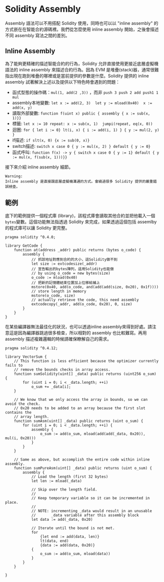 # Solidity Assembly 

Assembly 語法可以不用搭配 Solidity 使用，同時也可以以 "inline assembly" 的方式嵌在在智能合約源碼裡。我們從怎麼使用 inline assembly 開始，之後會描述不同 assembly 寫法之間的差別。

## Inline Assembly
為了能夠更精確的描述智能合約的行為，Solidity 允許直接使用更接近底層虛擬機語法的 inline assembly 來描述合約行為。因為 EVM 是堆疊(stack)器，通常很難指出現在跑到堆疊的哪裡或是當前提供的參數是什麼。Solidity 提供的 inline assembly 試著解決上述以及提供以下特色時會遇到的問題：

- 函式型態的操作碼：```mul(1, add(2 ,3))``` ，而非 ```push 3 push 2 add push1 1 mul```
- assembly本地變數: ```let x := add(2, 3)  let y := mload(0x40)  x := add(x, y)```
- 讀取外部變數: ```function f(uint x) public { assembly { x := sub(x, 1)}}```
- 標籤: ```let x := 10 repeat: x := sub(x, 1)  jumpi(repeat, eq(x, 0))```
- 迴圈: ```for { let i := 0} lt(i, x) { i := add(i, 1) } { y := mul(2, y) }```
- if描述: ```if slt(x, 0) {x := sub(0, x)}```
- switch描述: ```switch x case 0 { y := mul(x, 2) } default { y := 0}```
- 函式呼叫: ```function f(x) -> y { switch x case 0 { y := 1} default { y := mul(x, f(sub(x, 1)))}}```

接下來介紹 inline assembly 細節。

```
Warning: 
Inline assembly 是直接跟底層虛擬機溝通的方式。會繞過很多 Solidity 提供的嚴重錯誤檢查。 
```

## 範例

底下的範例提供一個程式庫 (library)，該程式庫會讀取其他合約並把他載入一個```bytes```變數。這個功能無法指透過 Solidity 來完成，如果透過這個包括 assemlby 的程式庫可以讓 Solidity 更完整。

```
pragma solidity ^0.4.0;

library GetCode {
	function at(address _addr) public returns (bytes o_code) {
		assembly {
			// 抓該地址對應到合約的大小，這Solidity做不到
			let size := extcodesize(_addr)
			// 宣告輸出的bytes陣列，這用Solidity也能做
			// by using o_code = new bytes(size)
			o_code := mload(0x40)
			// 把新的記憶體結束位置加上位移給補上 
			mstore(0x40, add(o_code, and(add(add(size, 0x20), 0x1f))))
			// store length in memory 
			mstore(o_code, size)
			// actually retrieve the code, this need assembly
			extcodecopy(_addr, add(o_code, 0x20), 0, size)
		}
	}
}
```

在某些編譯器無法最佳化的狀況，也可以透過inline assembly來得到好處。請注意這是因為編譯器跳過很多檢查，所以相對的 assembly 也比較難寫。再用 assembly 描述複雜邏輯的時候請確保瞭解自己的需求。

```
pragma solidity ^0.4.12;

library VectorSum {
	// This function is less efficient because the optimizer currently fails to
    // remove the bounds checks in array access.
    function sumSolidity(uint[] _data) public returns (uint256 o_sum) {
    	for (uint i = 0; i < _data.length; ++i)
    		o_sum += _data[i];
    }

    // We know that we only access the array in bounds, so we can avoid the check.
    // 0x20 needs to be added to an array because the first slot contains the
    // array length.
    function sumAsm(uint[] _data) public returns (uint o_sum) {
    	for (uint i = 0; i < _data.length; ++i) {
    		assembly {
    			o_sum := add(o_sum, mload(add(add(_data, 0x20)), mul(i, 0x20)))
    		}
    	}
    } 

    // Same as above, but accomplish the entire code within inline assembly.
    function sumPureAsm(uint[] _data) public returns (uint o_sum) {
    	assembly {
    		// Load the length (first 32 bytes)
    		let len := mload(_data)

    		// Skip over the length field.
    		// 
    		// Keep temporary variable so it can be incremented in place. 
    		// 
    		// NOTE: incrementing _data would result in an unusable
    		//       _data variable after this assembly block
    		let data := add(_data, 0x20)

    		// Iterate until the bound is not met.
    		for 
    			{let end := add(data, len)}
    			lt(data, end)
    			{data := add(data, 0x20)}
    		{
    			o_sum := add(o_sum, mload(data))
    		}
    	}
    }

}
```

